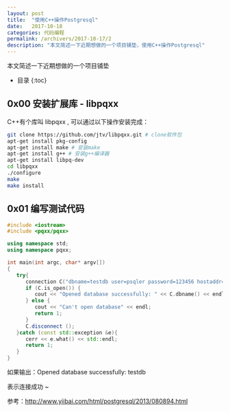 ```yaml
---
layout: post
title:  "使用C++操作Postgresql"
date:   2017-10-18
categories: 代码编程
permalink: /archivers/2017-10-17/2
description: "本文简述一下近期想做的一个项目铺垫，使用C++操作Postgresql"
---
```

本文简述一下近期想做的一个项目铺垫
<!--more-->
* 目录
{:toc}

## 0x00 安装扩展库 - libpqxx

C++有个库叫 libpqxx , 可以通过以下操作安装完成：

```sh
git clone https://github.com/jtv/libpqxx.git # clone软件包
apt-get install pkg-config
apt-get install make # 安装make
apt-get install g++ # 安装g++编译器
apt-get install libpq-dev
cd libpqxx
./configure
make
make install
```

## 0x01 编写测试代码

```c++
#include <iostream>
#include <pqxx/pqxx>

using namespace std;
using namespace pqxx;

int main(int argc, char* argv[])
{
   try{
      connection C("dbname=testdb user=psqler password=123456 hostaddr=127.0.0.1 port=5432");
      if (C.is_open()) {
         cout << "Opened database successfully: " << C.dbname() << endl;
      } else {
         cout << "Can't open database" << endl;
         return 1;
      }
      C.disconnect ();
   }catch (const std::exception &e){
      cerr << e.what() << std::endl;
      return 1;
   }
}
```

如果输出：Opened database successfully: testdb

表示连接成功 ~

参考：http://www.yiibai.com/html/postgresql/2013/080894.html
